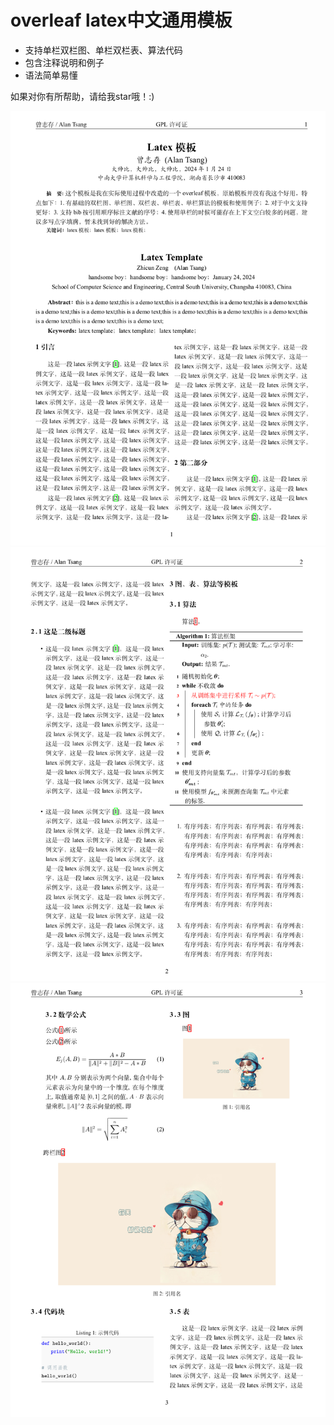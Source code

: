 # overleaf latex中文通用模板
+ 支持单栏双栏图、单栏双栏表、算法代码
+ 包含注释说明和例子
+ 语法简单易懂

如果对你有所帮助，请给我star哦！:)      

![](./assert/1.png)
![](./assert/2.png)
![](./assert/3.png)


